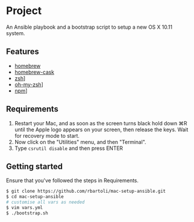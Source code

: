 # Project
An Ansible playbook and a bootstrap script to setup a new OS X 10.11 system.

## Features
- [homebrew](http://brew.sh/)
- [homebrew-cask](https://caskroom.github.io/)
- [zsh](http://www.zsh.org/)]
- [oh-my-zsh](http://ohmyz.sh/)]
- [npm](https://babeljs.io/docs/learn-es2015)]

## Requirements
1. Restart your Mac, and as soon as the screen turns black hold down ⌘R until the Apple logo appears on your screen, then release the keys. Wait for recovery mode to start.
3. Now click on the "Utilities" menu, and then "Terminal".
4. Type `csrutil disable` and then press ENTER

## Getting started
Ensure that you've followed the steps in Requirements.
```bash
$ git clone https://github.com/rbartoli/mac-setup-ansible.git
$ cd mac-setup-ansible
# customise all vars as needed
$ vim vars.yml
$ ./bootstrap.sh
```
